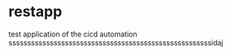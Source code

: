 # restapp
test application of the cicd automation
ssssssssssssssssssssssssssssssssssssssssssssssssssssssidaj
